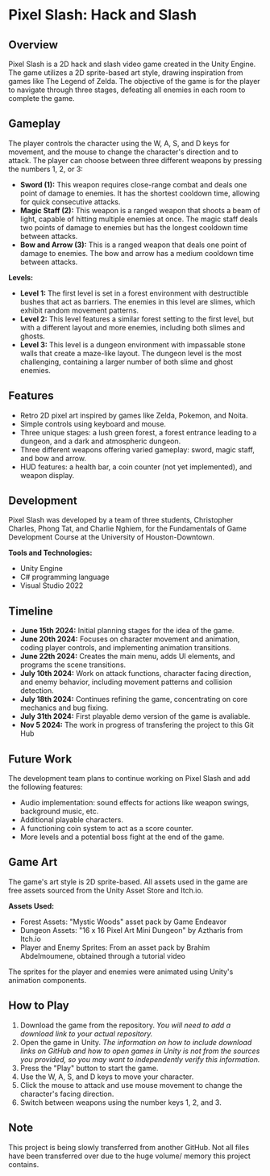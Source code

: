 # Pixel Slash: Hack and Slash

## Overview

Pixel Slash is a 2D hack and slash video game created in the Unity Engine. The game utilizes a 2D sprite-based art style, drawing inspiration from games like The Legend of Zelda. The objective of the game is for the player to navigate through three stages, defeating all enemies in each room to complete the game. 

## Gameplay

The player controls the character using the W, A, S, and D keys for movement, and the mouse to change the character's direction and to attack. The player can choose between three different weapons by pressing the numbers 1, 2, or 3:

*   **Sword (1):** This weapon requires close-range combat and deals one point of damage to enemies. It has the shortest cooldown time, allowing for quick consecutive attacks. 
*   **Magic Staff (2):** This weapon is a ranged weapon that shoots a beam of light, capable of hitting multiple enemies at once. The magic staff deals two points of damage to enemies but has the longest cooldown time between attacks.
*   **Bow and Arrow (3):** This is a ranged weapon that deals one point of damage to enemies. The bow and arrow has a medium cooldown time between attacks.

**Levels:**

*   **Level 1:** The first level is set in a forest environment with destructible bushes that act as barriers. The enemies in this level are slimes, which exhibit random movement patterns.
*   **Level 2:** This level features a similar forest setting to the first level, but with a different layout and more enemies, including both slimes and ghosts. 
*   **Level 3:** This level is a dungeon environment with impassable stone walls that create a maze-like layout.  The dungeon level is the most challenging, containing a larger number of both slime and ghost enemies.

## Features

*   Retro 2D pixel art inspired by games like Zelda, Pokemon, and Noita.
*   Simple controls using keyboard and mouse.
*   Three unique stages: a lush green forest, a forest entrance leading to a dungeon, and a dark and atmospheric dungeon.
*   Three different weapons offering varied gameplay: sword, magic staff, and bow and arrow. 
*   HUD features: a health bar, a coin counter (not yet implemented), and weapon display.

## Development

Pixel Slash was developed by a team of three students, Christopher Charles, Phong Tat, and Charlie Nghiem, for the Fundamentals of Game Development Course at the University of Houston-Downtown.

**Tools and Technologies:**

*   Unity Engine
*   C# programming language
*   Visual Studio 2022

## Timeline

*   **June 15th 2024:** Initial planning stages for the idea of the game.
*   **June 20th 2024:** Focuses on character movement and animation, coding player controls, and implementing animation transitions. 
*   **June 22th 2024:** Creates the main menu, adds UI elements, and programs the scene transitions. 
*   **July 10th 2024:** Work on attack functions, character facing direction, and enemy behavior, including movement patterns and collision detection.
*   **July 18th 2024:** Continues refining the game, concentrating on core mechanics and bug fixing.
*   **July 31th 2024:** First playable demo version of the game is avaliable.
*   **Nov 5 2024:** The work in progress of transfering the project to this Git Hub

## Future Work

The development team plans to continue working on Pixel Slash and add the following features:

*   Audio implementation: sound effects for actions like weapon swings, background music, etc.
*   Additional playable characters.
*   A functioning coin system to act as a score counter. 
*   More levels and a potential boss fight at the end of the game.

## Game Art 

The game's art style is 2D sprite-based. All assets used in the game are free assets sourced from the Unity Asset Store and Itch.io.

**Assets Used:**

*   Forest Assets: "Mystic Woods" asset pack by Game Endeavor
*   Dungeon Assets: "16 x 16 Pixel Art Mini Dungeon" by Aztharis from Itch.io
*   Player and Enemy Sprites: From an asset pack by Brahim Abdelmoumene, obtained through a tutorial video

The sprites for the player and enemies were animated using Unity's animation components. 



## How to Play

1. Download the game from the repository. *You will need to add a download link to your actual repository.*
2. Open the game in Unity. *The information on how to include download links on GitHub and how to open games in Unity is not from the sources you provided, so you may want to independently verify this information.* 
3. Press the "Play" button to start the game.
4. Use the W, A, S, and D keys to move your character.
5. Click the mouse to attack and use mouse movement to change the character's facing direction.
6. Switch between weapons using the number keys 1, 2, and 3.


## Note
This project is being slowly transferred from another GitHub. Not all files have been transferred over due to the huge volume/ memory this project contains.
